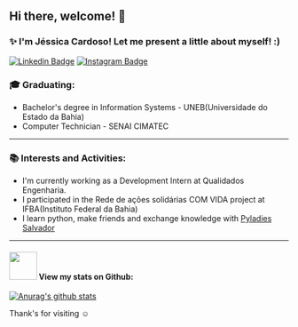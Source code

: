 ## Hi there, welcome! :wave:

### :sparkles: I'm Jéssica Cardoso! Let me present a little about myself! :)
[![Linkedin Badge](https://img.shields.io/badge/LinkedIn-0077B5?style=for-the-badge&logo=linkedin&logoColor=white&link=https://www.linkedin.com/in/jessicacardoso1/)](https://www.linkedin.com/in/jessicacardoso1/)
[![Instagram Badge](https://img.shields.io/badge/Instagram-E4405F?style=for-the-badge&logo=instagram&logoColor=white&link=https://www.instagram.com/_jejel/)](https://www.instagram.com/_jejel/)

### :mortar_board: Graduating: 
* Bachelor's degree in Information Systems - UNEB(Universidade do Estado da Bahia)
* Computer Technician - SENAI CIMATEC
----

### :books: Interests and Activities:
* I'm currently working as a Development Intern at Qualidados Engenharia.
* I participated in the Rede de ações solidárias COM VIDA project at IFBA(Instituto Federal da Bahia)
* I learn python, make friends and exchange knowledge with [Pyladies Salvador](https://github.com/PyLadiesSalvador)
----


#### <img src="https://media.giphy.com/media/VgCDAzcKvsR6OM0uWg/giphy.gif" width="50"> View my stats on Github:
 
[![Anurag's github stats](https://github-readme-stats.vercel.app/api?username=jessicacardoso1&show_icons=true)](https://github.com/jessicacardoso1/github-readme-stats)

Thank's for visiting :relaxed:
